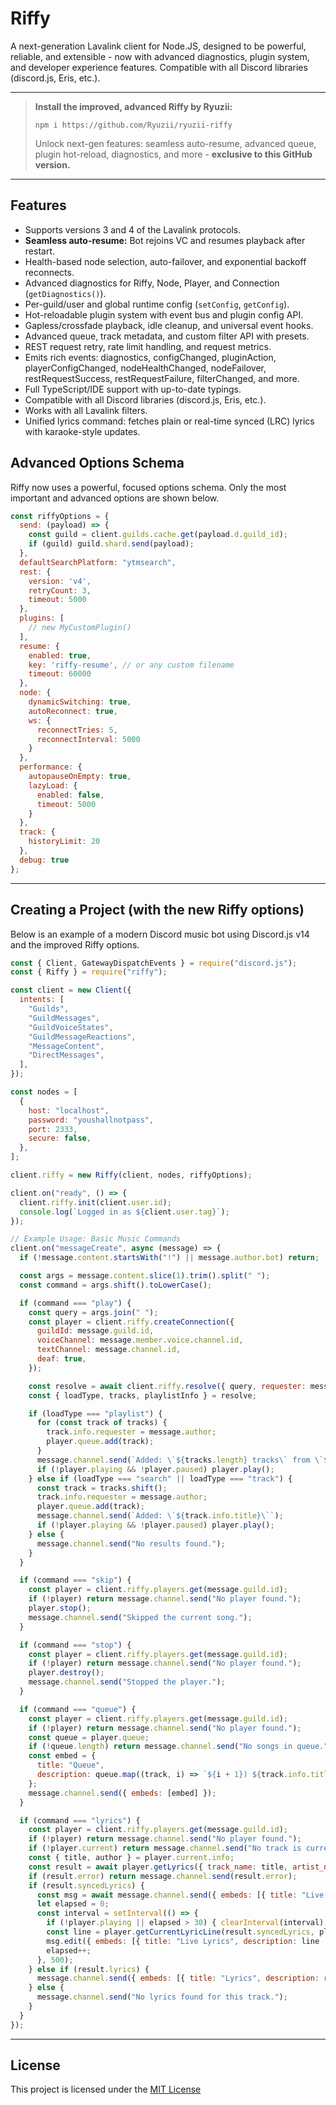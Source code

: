 # Riffy

A next-generation Lavalink client for Node.JS, designed to be powerful, reliable, and extensible - now with advanced diagnostics, plugin system, and developer experience features. Compatible with all Discord libraries (discord.js, Eris, etc.).

---

> **Install the improved, advanced Riffy by Ryuzii:**
> ```shell
> npm i https://github.com/Ryuzii/ryuzii-riffy
> ```
> Unlock next-gen features: seamless auto-resume, advanced queue, plugin hot-reload, diagnostics, and more - **exclusive to this GitHub version.**

---

## Features

-   Supports versions 3 and 4 of the Lavalink protocols.
-   **Seamless auto-resume:** Bot rejoins VC and resumes playback after restart.
-   Health-based node selection, auto-failover, and exponential backoff reconnects.
-   Advanced diagnostics for Riffy, Node, Player, and Connection (`getDiagnostics()`).
-   Per-guild/user and global runtime config (`setConfig`, `getConfig`).
-   Hot-reloadable plugin system with event bus and plugin config API.
-   Gapless/crossfade playback, idle cleanup, and universal event hooks.
-   Advanced queue, track metadata, and custom filter API with presets.
-   REST request retry, rate limit handling, and request metrics.
-   Emits rich events: diagnostics, configChanged, pluginAction, playerConfigChanged, nodeHealthChanged, nodeFailover, restRequestSuccess, restRequestFailure, filterChanged, and more.
-   Full TypeScript/IDE support with up-to-date typings.
-   Compatible with all Discord libraries (discord.js, Eris, etc.).
-   Works with all Lavalink filters.
-   Unified lyrics command: fetches plain or real-time synced (LRC) lyrics with karaoke-style updates.

## Advanced Options Schema

Riffy now uses a powerful, focused options schema. Only the most important and advanced options are shown below.

```js
const riffyOptions = {
  send: (payload) => {
    const guild = client.guilds.cache.get(payload.d.guild_id);
    if (guild) guild.shard.send(payload);
  },
  defaultSearchPlatform: "ytmsearch",
  rest: {
    version: 'v4',
    retryCount: 3,
    timeout: 5000
  },
  plugins: [
    // new MyCustomPlugin()
  ],
  resume: {
    enabled: true,
    key: 'riffy-resume', // or any custom filename
    timeout: 60000
  },
  node: {
    dynamicSwitching: true,
    autoReconnect: true,
    ws: {
      reconnectTries: 5,
      reconnectInterval: 5000
    }
  },
  performance: {
    autopauseOnEmpty: true,
    lazyLoad: {
      enabled: false,
      timeout: 5000
    }
  },
  track: {
    historyLimit: 20
  },
  debug: true
};
```

---

## Creating a Project (with the new Riffy options)

Below is an example of a modern Discord music bot using Discord.js v14 and the improved Riffy options.

```js
const { Client, GatewayDispatchEvents } = require("discord.js");
const { Riffy } = require("riffy");

const client = new Client({
  intents: [
    "Guilds",
    "GuildMessages",
    "GuildVoiceStates",
    "GuildMessageReactions",
    "MessageContent",
    "DirectMessages",
  ],
});

const nodes = [
  {
    host: "localhost",
    password: "youshallnotpass",
    port: 2333,
    secure: false,
  },
];

client.riffy = new Riffy(client, nodes, riffyOptions);

client.on("ready", () => {
  client.riffy.init(client.user.id);
  console.log(`Logged in as ${client.user.tag}`);
});

// Example Usage: Basic Music Commands
client.on("messageCreate", async (message) => {
  if (!message.content.startsWith("!") || message.author.bot) return;

  const args = message.content.slice(1).trim().split(" ");
  const command = args.shift().toLowerCase();

  if (command === "play") {
    const query = args.join(" ");
    const player = client.riffy.createConnection({
      guildId: message.guild.id,
      voiceChannel: message.member.voice.channel.id,
      textChannel: message.channel.id,
      deaf: true,
    });

    const resolve = await client.riffy.resolve({ query, requester: message.author });
    const { loadType, tracks, playlistInfo } = resolve;

    if (loadType === "playlist") {
      for (const track of tracks) {
        track.info.requester = message.author;
        player.queue.add(track);
      }
      message.channel.send(`Added: \`${tracks.length} tracks\` from \`${playlistInfo.name}\``);
      if (!player.playing && !player.paused) player.play();
    } else if (loadType === "search" || loadType === "track") {
      const track = tracks.shift();
      track.info.requester = message.author;
      player.queue.add(track);
      message.channel.send(`Added: \`${track.info.title}\``);
      if (!player.playing && !player.paused) player.play();
    } else {
      message.channel.send("No results found.");
    }
  }

  if (command === "skip") {
    const player = client.riffy.players.get(message.guild.id);
    if (!player) return message.channel.send("No player found.");
    player.stop();
    message.channel.send("Skipped the current song.");
  }

  if (command === "stop") {
    const player = client.riffy.players.get(message.guild.id);
    if (!player) return message.channel.send("No player found.");
    player.destroy();
    message.channel.send("Stopped the player.");
  }

  if (command === "queue") {
    const player = client.riffy.players.get(message.guild.id);
    if (!player) return message.channel.send("No player found.");
    const queue = player.queue;
    if (!queue.length) return message.channel.send("No songs in queue.");
    const embed = {
      title: "Queue",
      description: queue.map((track, i) => `${i + 1}) ${track.info.title} | ${track.info.author}`).join("\n")
    };
    message.channel.send({ embeds: [embed] });
  }

  if (command === "lyrics") {
    const player = client.riffy.players.get(message.guild.id);
    if (!player) return message.channel.send("No player found.");
    if (!player.current) return message.channel.send("No track is currently playing.");
    const { title, author } = player.current.info;
    const result = await player.getLyrics({ track_name: title, artist_name: author });
    if (result.error) return message.channel.send(result.error);
    if (result.syncedLyrics) {
      const msg = await message.channel.send({ embeds: [{ title: "Live Lyrics", description: "Starting..." }] });
      let elapsed = 0;
      const interval = setInterval(() => {
        if (!player.playing || elapsed > 30) { clearInterval(interval); return; }
        const line = player.getCurrentLyricLine(result.syncedLyrics, player.position);
        msg.edit({ embeds: [{ title: "Live Lyrics", description: line || "..." }] });
        elapsed++;
      }, 500);
    } else if (result.lyrics) {
      message.channel.send({ embeds: [{ title: "Lyrics", description: result.lyrics.slice(0, 4000) }] });
    } else {
      message.channel.send("No lyrics found for this track.");
    }
  }
});

```

---

## License

This project is licensed under the [MIT License](./LICENSE)
